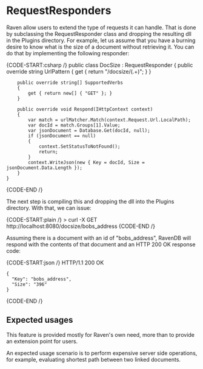 # RequestResponders

Raven allow users to extend the type of requests it can handle. That is done by subclassing the RequestResponder class and dropping the resulting dll in the Plugins directory.
For example, let us assume that you have a burning desire to know what is the size of a document without retrieving it. You can do that by implementing the following responder:

{CODE-START:csharp /}
    public class DocSize : RequestResponder
    {
        public override string UrlPattern
        {
            get { return "/docsize/(.+)"; }
        }
    
        public override string[] SupportedVerbs
        {
            get { return new[] { "GET" }; }
        }
    
        public override void Respond(IHttpContext context)
        {
            var match = urlMatcher.Match(context.Request.Url.LocalPath);
            var docId = match.Groups[1].Value;
            var jsonDocument = Database.Get(docId, null);
            if (jsonDocument == null)
            {
                context.SetStatusToNotFound();
                return;
            }
            context.WriteJson(new { Key = docId, Size = jsonDocument.Data.Length });
        }
    }
{CODE-END /}
 
The next step is compiling this and dropping the dll into the Plugins directory. With that, we can issue:

{CODE-START:plain /}
    > curl -X GET http://localhost:8080/docsize/bobs_address
{CODE-END /}

Assuming there is a document with an id of "bobs_address", RavenDB will respond with the contents of that document and an HTTP 200 OK response code:

{CODE-START:json /}
    HTTP/1.1 200 OK
    
    {
      "Key": "bobs_address",
      "Size": "396"
    }
{CODE-END /}

## Expected usages
This feature is provided mostly for Raven's own need, more than to provide an extension point for users.

An expected usage scenario is to perform expensive server side operations, for example, evaluating shortest path between two linked documents.